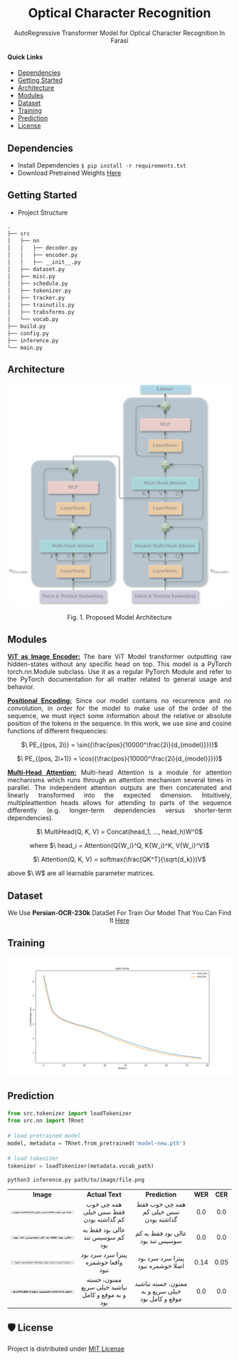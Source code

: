 <p align="center">
  <h1 align="center">Optical Character Recognition</h1>
  <p align="center">AutoRegressive Transformer Model for Optical Character Recognition In Farasi</p>
</p>

#### **Quick Links**
- [Dependencies](#Dependencies)
- [Getting Started](#Getting-Starte)
- [Architecture](#Architecture)
- [Modules](#Modules)
- [Dataset](#Dataset)
- [Training](#Training)
- [Prediction](#Prediction)
- [License](#License)

## Dependencies
- Install Dependencies `$ pip install -r requirements.txt`
- Download Pretrained Weights [Here](https://huggingface.co/ordaktaktak/Optical-Character-Recognition)

## Getting Started
- Project Structure
```
.
├── src
│   ├── nn
│   │   ├── decoder.py
│   │   ├── encoder.py
│   │   ├── __init__.py
│   ├── dataset.py
│   ├── misc.py
│   ├── schedule.py
│   ├── tokenizer.py
│   ├── tracker.py
│   ├── trainutils.py
│   ├── trabsforms.py
│   └── vocab.py
├── build.py
├── config.py
├── inference.py
└── main.py
```

## Architecture
<p align="center">
  <div align="center"><img src="assets/text_rec_github.png" height = 500 ></div>
  <p align="center"> Fig. 1. Proposed Model Architecture </p>
</p>

## Modules
<p align="justify">

  <div align="justify">

  <p align="justify"><strong><a href = 'https://arxiv.org/abs/2010.11929'>ViT as Image Encoder:</a></strong> The bare ViT Model transformer outputting raw
    hidden-states without any specific head on top. This model is a PyTorch torch.nn.Module subclass. Use it as a regular PyTorch Module and refer to the
    PyTorch documentation for all matter related to general usage and behavior.</p>
  
  </div>

  <div align="justify">

  <p align="justify"><strong><a href = 'https://arxiv.org/pdf/1706.03762'>Positional Encoding:</a></strong> Since our model contains no recurrence and no 
    convolution, in order for the model to make use of the order of the sequence, we must inject some information about the relative or absolute position of the 
    tokens in the sequence. In this work, we use sine and cosine functions of different frequencies:</p>
  <p align="center"> $\ PE_{(pos, 2i)} = \sin({\frac{pos}{10000^\frac{2i}{d_{model}}}})$ </p>
  <p align="center"> $\ PE_{(pos, 2i+1)} = \cos({\frac{pos}{10000^\frac{2i}{d_{model}}}})$ </p>
  
  </div>

  <div align="justify">

  <p align="justify"><strong><a href = 'https://arxiv.org/pdf/1706.03762v7'>Multi-Head Attention:</a></strong> Multi-head Attention is a module for attention 
    mechanisms which runs through an attention mechanism several times in parallel. The independent attention outputs are then concatenated and linearly 
    transformed into the expected dimension. Intuitively, multipleattention heads allows for attending to parts of the sequence differently (e.g. longer-term 
    dependencies versus shorter-term dependencies).</p>
  <p align="center"> $\ MultiHead(Q, K, V) = Concat(head_1, ..., head_h)W^0$ </p>
  <p align="center"> where $\ head_i = Attention(Q{W_i}^Q, K{W_i}^K, V{W_i}^V)$</p>
  <p align="center"> $\ Attention(Q, K, V) = softmax(\frac{QK^T}{\sqrt{d_k}})V$</p>
  <p align="justify"> above $\ W$ are all learnable parameter matrices.</p>
  
  </div>

</p>

## Dataset
<div align="center">
  We Use <strong>Persian-OCR-230k</strong> DataSet For Train Our Model That You Can Find It <a href = 'https://huggingface.co/datasets/ordaktaktak/Persian-OCR-230k'>
    Here
  </a>
</div>

## Training
<p align="center">
  <div align="center"><img src="assets/lossCurve.png"></div>
</p>

## Prediction
```python
from src.tokenizer import loadTokenizer
from src.nn import TRnet

# load pretrained model
model, metadata = TRnet.from_pretrained('model-new.pth')

# load tokenizer
tokenizer = loadTokenizer(metadata.vocab_path)
```

```bash
python3 inference.py path/to/image/file.png
```
<table align = "center">
  <tr>
      <td><div align="center"><strong>Image</strong></div></td>
      <td><div align="center"><strong>Actual Text</strong></div></td>
      <td><div align="center"><strong>Prediction</strong></div></td>
      <td><div align="center"><strong>WER</strong></div></td>
      <td><div align="center"><strong>CER</strong></div></td>
  </tr>
  
  <tr>
      <td><img src="assets/sample_1.png"></img></td>
      <td><div align="center">همه چی خوب فقط سس خیلی کم گذاشته بودن</div></td>
      <td><div align="center">همه چی خوب فقط سس خیلی کم گذاشته بودن</div></td>
      <td><div align="center">0.0</div></td>
      <td><div align="center">0.0</div></td>
  </tr>
  
  <tr>
      <td><img src="assets/sample_2.png"></img></td>
      <td><div align="center">عالی بود فقط یه کم سوسیس تند بود</div></td>
      <td><div align="center">عالی بود فقط یه کم سوسیس تند بود</div></td>
      <td><div align="center">0.0</div></td>
      <td><div align="center">0.0</div></td>
  </tr>

  <tr>
      <td><img src="assets/sample_3.png"></img></td>
      <td><div align="center">پیتزا سرد سرد بود واقعا خوشمزه نبود</div></td>
      <td><div align="center">پیتزا سرد سرد بود اصلا خوشمزه نبود</div></td>
      <td><div align="center">0.14</div></td>
      <td><div align="center">0.05</div></td>
  </tr>

  <tr>
      <td><img src="assets/sample_4.png"></img></td>
      <td><div align="center">ممنون، خسته نباشید خیلی سریع و به موقع و کامل بود</div></td>
      <td><div align="center">ممنون، خسته نباشید خیلی سریع و به موقع و کامل بود</div></td>
      <td><div align="center">0.0</div></td>
      <td><div align="center">0.0</div></td>
  </tr>

</table>


## 🛡️ License <a name="license"></a>
Project is distributed under [MIT License](https://github.com/Saeed-Biabani/Optical-Character-Recognition/blob/main/LICENSE)
